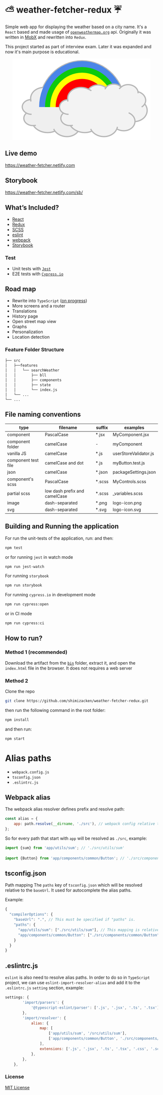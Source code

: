 # ⛅️ weather-fetcher-redux ☔️

Simple web app for displaying the weather based on a city name. It's a `React`
based and made usage of [`openweathermap.org`](https://www.openweathermap.org/)
api. Originally it was written in
[MobX](https://github.com/shimizacken/weather-fetcher) and rewritten into
`Redux`.

This project started as part of interview exam. Later it was expanded and now
it's main purpose is educational.

<div align="center">
    <img src="src/assets/png/wf-logo.png" />
</div>

## Live demo

<a href="https://weather-fetcher.netlify.com" target="_blank">https://weather-fetcher.netlify.com</a>

## Storybook

<a href="https://weather-fetcher.netlify.com/sb/" target="_blank">https://weather-fetcher.netlify.com/sb/</a>

## What’s Included?

-   [React](http://reactjs.org)
-   [Redux](https://redux.js.org)
-   [SCSS](https://sass-lang.com)
-   [eslint](https://eslint.org)
-   [webpack](https://webpack.js.org)
-   [Storybook](https://storybook.js.org)

### Test

-   Unit tests with [`Jest`](https://jestjs.io/)
-   E2E tests with [`Cypress.io`](https://www.cypress.io/)

## Road map

-   Rewrite into `TypeScript`
    ([on progress](https://github.com/shimizacken/weather-fetcher-redux/tree/type-script))
-   More screens and a router
-   Translations
-   History page
-   Open street map view
-   Graphs
-   Personalization
-   Location detection

### Feature Folder Structure

```
├── src
│   ├──features
│   │   └── searchWeather
│   │       ├── bll
│   │       ├── components
│   │       ├── state
│   │       └── index.js
│   └── ...
└── ...
```

## File naming conventions

| type                | filename                      | suffix  | examples              |
| ------------------- | ----------------------------- | ------- | --------------------- |
| component           | PascalCase                    | \*.jsx  | MyComponent.jsx       |
| component folder    | camelCase                     | -       | myComponent           |
| vanilla JS          | camelCase                     | \*.js   | userStoreValidator.js |
| component test file | camelCase and dot             | \*.js   | myButton.test.js      |
| json                | camelCase                     | \*.json | packageSettings.json  |
| component's scss    | PascalCase                    | \*.scss | MyControls.scss       |
| partial scss        | low dash prefix and camelCase | \*.scss | \_variables.scss      |
| image               | dash-separated                | \*.png  | logo-icon.png         |
| svg                 | dash-separated                | \*.svg  | logo-icon.svg         |

## Building and Running the application

For run the unit-tests of the application, run: and then:

```bash
npm test
```

or for running `jest` in watch mode

```bash
npm run jest-watch
```

For running `storybook`

```bash
npm run storybook
```

For running `cypress.io` in development mode

```bash
npm run cypress:open
```

or in CI mode

```bash
npm run cypress:ci
```

## How to run?

### Method 1 (recommended)

Download the artifact from the
[`bin`](https://github.com/shimizacken/weather-fetcher-redux/blob/master/bin/weather-fetcher-latest.zip)
folder, extract it, and open the `index.html` file in the browser. It does not
requires a web server

### Method 2

Clone the repo

```bash
git clone https://github.com/shimizacken/weather-fetcher-redux.git
```

then run the following command in the root folder:

```bash
npm install
```

and then run:

```bash
npm start
```

# Alias paths

-   `webpack.config.js`
-   `tsconfig.json`
-   `.eslintrc.js`

## Webpack alias

The webpack alias resolver defines prefix and resolve path:

```js
const alias = {
    app: path.resolve(__dirname, './src'), // webpack config relative to `src` folder
};
```

So for every path that start with `app` will be resolved as `./src`, example:

```js
import {sum} from 'app/utils/sum'; // './src/utils/sum'

import {Button} from 'app/components/common/Button'; // './src/components/common/Button'
```

## tsconfig.json

Path mapping The `paths` key of `tsconfig.json` which will be resolved relative
to the `baseUrl`. It used for autocomplete the alias paths.

Example:

```js
{
  "compilerOptions": {
    "baseUrl": ".", // This must be specified if "paths" is.
    "paths": {
      "app/utils/sum": ["./src/utils/sum"], // This mapping is relative to "baseUrl"
      "app/components/common/Button": ["./src/components/common/Button"],
    }
  }
}
```

## .eslintrc.js

`eslint` is also need to resolve alias paths. In order to do so in `TypeScript`
project, we can use `eslint-import-resolver-alias` and add it to the
`.eslintrc.js` `setting` section, example:

```js
settings: {
        'import/parsers': {
            '@typescript-eslint/parser': ['.js', '.jsx', '.ts', '.tsx'],
        },
        'import/resolver': {
            alias: {
                map: [
                    ['app/utils/sum', '/src/utils/sum'],
                    ['app/components/common/Button', './src/components/common/Button'],
                ],
                extensions: ['.js', '.jsx', '.ts', '.tsx', '.css', '.scss'],
            },
        },
    },
```

<!-- ![Default view](src/assets/screenshots/wf-2.gif 'Default view') -->

### License

[MIT License](LICENSE)
